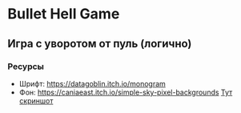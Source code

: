 # Bullet Hell Game
## Игра с уворотом от пуль (логично)
### Ресурсы
- Шрифт: https://datagoblin.itch.io/monogram
- Фон: https://caniaeast.itch.io/simple-sky-pixel-backgrounds
[Тут скриншот]()
